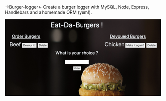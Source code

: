 ->Burger-logger<- 
Create a burger logger with MySQL, Node, Express, Handlebars and a homemade ORM (yum!). 




![Third Image](buggerapp.png)
